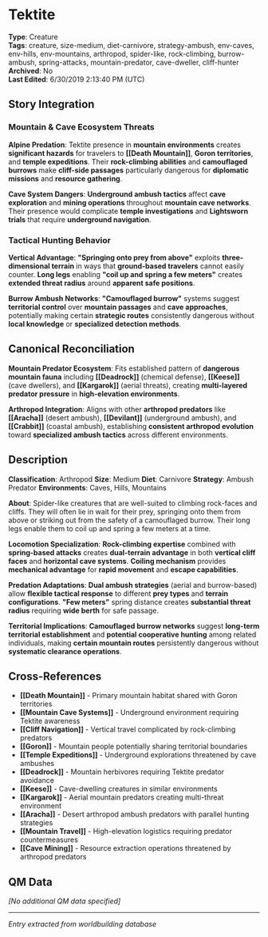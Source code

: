 # Tektite

**Type**: Creature  
**Tags**: creature, size-medium, diet-carnivore, strategy-ambush, env-caves, env-hills, env-mountains, arthropod, spider-like, rock-climbing, burrow-ambush, spring-attacks, mountain-predator, cave-dweller, cliff-hunter  
**Archived**: No  
**Last Edited**: 6/30/2019 2:13:40 PM (UTC)

## Story Integration

### Mountain & Cave Ecosystem Threats
**Alpine Predation**: Tektite presence in **mountain environments** creates **significant hazards** for travelers to **[[Death Mountain]]**, **Goron territories**, and **temple expeditions**. Their **rock-climbing abilities** and **camouflaged burrows** make **cliff-side passages** particularly dangerous for **diplomatic missions** and **resource gathering**.

**Cave System Dangers**: **Underground ambush tactics** affect **cave exploration** and **mining operations** throughout **mountain cave networks**. Their presence would complicate **temple investigations** and **Lightsworn trials** that require **underground navigation**.

### Tactical Hunting Behavior
**Vertical Advantage**: **"Springing onto prey from above"** exploits **three-dimensional terrain** in ways that **ground-based travelers** cannot easily counter. **Long legs** enabling **"coil up and spring a few meters"** creates **extended threat radius** around **apparent safe positions**.

**Burrow Ambush Networks**: **"Camouflaged burrow"** systems suggest **territorial control** over **mountain passages** and **cave approaches**, potentially making certain **strategic routes** consistently dangerous without **local knowledge** or **specialized detection methods**.

## Canonical Reconciliation

**Mountain Predator Ecosystem**: Fits established pattern of **dangerous mountain fauna** including **[[Deadrock]]** (chemical defense), **[[Keese]]** (cave dwellers), and **[[Kargarok]]** (aerial threats), creating **multi-layered predator pressure** in **high-elevation environments**.

**Arthropod Integration**: Aligns with other **arthropod predators** like **[[Aracha]]** (desert ambush), **[[Devilant]]** (underground ambush), and **[[Crabbit]]** (coastal ambush), establishing **consistent arthropod evolution** toward **specialized ambush tactics** across different environments.

## Description
**Classification**:
Arthropod
**Size**:
Medium
**Diet**:
Carnivore
**Strategy**:
Ambush Predator
**Environments**:
Caves, Hills, Mountains

**About**:
Spider-like creatures that are well-suited to climbing rock-faces and cliffs. They will often lie in wait for their prey, springing onto them from above or striking out from the safety of a camouflaged burrow. Their long legs enable them to coil up and spring a few meters at a time.

**Locomotion Specialization**: **Rock-climbing expertise** combined with **spring-based attacks** creates **dual-terrain advantage** in both **vertical cliff faces** and **horizontal cave systems**. **Coiling mechanism** provides **mechanical advantage** for **rapid movement** and **escape capabilities**.

**Predation Adaptations**: **Dual ambush strategies** (aerial and burrow-based) allow **flexible tactical response** to different **prey types** and **terrain configurations**. **"Few meters"** spring distance creates **substantial threat radius** requiring **wide berth** for safe passage.

**Territorial Implications**: **Camouflaged burrow networks** suggest **long-term territorial establishment** and **potential cooperative hunting** among related individuals, making **certain mountain routes** persistently dangerous without **systematic clearance operations**.

## Cross-References
- **[[Death Mountain]]** - Primary mountain habitat shared with Goron territories
- **[[Mountain Cave Systems]]** - Underground environment requiring Tektite awareness
- **[[Cliff Navigation]]** - Vertical travel complicated by rock-climbing predators
- **[[Goron]]** - Mountain people potentially sharing territorial boundaries
- **[[Temple Expeditions]]** - Underground explorations threatened by cave ambushes
- **[[Deadrock]]** - Mountain herbivores requiring Tektite predator avoidance
- **[[Keese]]** - Cave-dwelling creatures in similar environments
- **[[Kargarok]]** - Aerial mountain predators creating multi-threat environment
- **[[Aracha]]** - Desert arthropod ambush predators with parallel hunting strategies
- **[[Mountain Travel]]** - High-elevation logistics requiring predator countermeasures
- **[[Cave Mining]]** - Resource extraction operations threatened by arthropod predators

## QM Data
*[No additional QM data specified]*

---
*Entry extracted from worldbuilding database*

